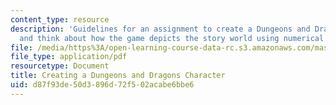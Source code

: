 ```yaml
---
content_type: resource
description: 'Guidelines for an assignment to create a Dungeons and Dragons character
  and think about how the game depicts the story world using numerical systems. '
file: /media/https%3A/open-learning-course-data-rc.s3.amazonaws.com/mas-s66-indistinguishable-from-magic-as-interface-technology-and-tradition-spring-2015/d87f93de50d3896d72f502acabe6bbe6_MITMAS_S66S15_CreatngDD.pdf
file_type: application/pdf
resourcetype: Document
title: Creating a Dungeons and Dragons Character
uid: d87f93de-50d3-896d-72f5-02acabe6bbe6
---
```

